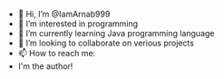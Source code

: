 - 👋 Hi, I’m @IamArnab999
- 👀 I’m interested in programming 
- 🌱 I’m currently learning Java programming language 
- 💞️ I’m looking to collaborate on verious projects 
- 📫 How to reach me: 
- I'm the author!
<!---
IamArnab999/IamArnab999 is a ✨ special ✨ repository because its `README.md` (this file) appears on your GitHub profile.
You can click the Preview link to take a look at your changes.
--->
